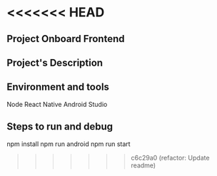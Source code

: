 <<<<<<< HEAD
=======
## Project Onboard Frontend

## Project's Description

## Environment and tools
Node
React Native
Android Studio

## Steps to run and debug
npm install
npm run android
npm run start
>>>>>>> c6c29a0 (refactor: Update readme)
